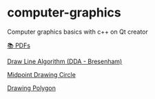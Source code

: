 # computer-graphics
Computer graphics basics with c++ on Qt creator


[:books: PDFs](https://github.com/tlhcelik/computer-graphics/blob/master/w2/bresenham-circle-algorithm.pdf)


[Draw Line Algorithm (DDA - Bresenham)](https://github.com/tlhcelik/computer-graphics/tree/master/w1)

[Midpoint Drawing Circle](https://github.com/tlhcelik/computer-graphics/tree/master/w2)

[Drawing Polygon](https://github.com/tlhcelik/computer-graphics/tree/master/w3)
